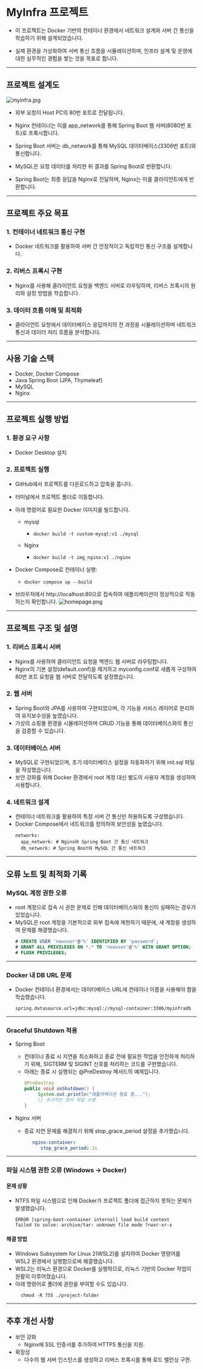 # MyInfra 프로젝트

- 이 프로젝트는 Docker 기반의 컨테이너 환경에서 네트워크 설계와 서버 간 통신을 학습하기 위해 설계되었습니다.

- 실제 환경을 가상화하여 서버 통신 흐름을 시뮬레이션하며, 인프라 설계 및 운영에 대한 실무적인 경험을 쌓는 것을 목표로 합니다.

<hr />



## 프로젝트 설계도
  ![myinfra.jpg](readme_img%2Fmyinfra.jpg)

- 외부 요청이 Host PC의 80번 포트로 전달됩니다.

- Nginx 컨테이너는 이를 app_network를 통해 Spring Boot 웹 서버(8080번 포트)로 프록시합니다.

- Spring Boot 서버는 db_network를 통해 MySQL 데이터베이스(3306번 포트)와 통신합니다.

- MySQL은 요청 데이터를 처리한 뒤 결과를 Spring Boot로 반환합니다.

- Spring Boot는 최종 응답을 Nginx로 전달하며, Nginx는 이를 클라이언트에게 반환합니다.


<hr />


## 프로젝트 주요 목표
### 1. 컨테이너 네트워크 통신 구현
  - Docker 네트워크를 활용하여 서버 간 안정적이고 독립적인 통신 구조를 설계합니다.

### 2. 리버스 프록시 구현
- Nginx를 사용해 클라이언트 요청을 백엔드 서버로 라우팅하며, 리버스 프록시의 원리와 설정 방법을 학습합니다.

### 3. 데이터 흐름 이해 및 최적화
- 클라이언트 요청에서 데이터베이스 응답까지의 전 과정을 시뮬레이션하며 네트워크 통신과 데이터 처리 흐름을 분석합니다.


<hr />


## 사용 기술 스택
- Docker, Docker Compose
- Java Spring Boot (JPA, Thymeleaf)
- MySQL 
- Nginx


<hr />


## 프로젝트 실행 방법
### 1. 환경 요구 사항
- Docker Desktop 설치


### 2. 프로젝트 실행
- GitHub에서 프로젝트를 다운로드하고 압축을 풉니다.
- 터미널에서 프로젝트 폴더로 이동합니다.
- 아래 명령어로 필요한 Docker 이미지를 빌드합니다.
  - mysql
    - ```shell
      docker build -t custom-mysql:v1 ./mysql
      ```

  - Nginx
    - ```shell
      docker build -t img_nginx:v1 ./nginx
      ```
- Docker Compose로 컨테이너 실행:
  - ```docker compose up --build```


-  브라우저에서 http://localhost:80으로 접속하여 애플리케이션이 정상적으로 작동하는지 확인합니다.
![homepage.png](readme_img%2Fhomepage.png)


<hr />

## 프로젝트 구조 및 설명
### 1. 리버스 프록시 서버
- Nginx를 사용하여 클라이언트 요청을 백엔드 웹 서버로 라우팅합니다. 
- Nginx의 기본 설정(default.conf)을 제거하고 myconfig.conf로 새롭게 구성하여 80번 포트 요청을 웹 서버로 전달하도록 설정했습니다.


### 2. 웹 서버
- Spring Boot와 JPA를 사용하여 구현되었으며, 각 기능을 서비스 레이어로 분리하여 유지보수성을 높였습니다. 
- 가상의 쇼핑몰 환경을 시뮬레이션하며 CRUD 기능을 통해 데이터베이스와의 통신을 검증할 수 있습니다.

### 3. 데이터베이스 서버
- MySQL로 구현되었으며, 초기 데이터베이스 설정을 자동화하기 위해 init.sql 파일을 작성했습니다.
- 보안 강화를 위해 Docker 환경에서 root 계정 대신 별도의 사용자 계정을 생성하여 사용합니다.


### 4. 네트워크 설계
- 컨테이너 네트워크를 활용하여 특정 서버 간 통신만 허용하도록 구성했습니다.
- Docker Compose에서 네트워크를 정의하여 보안성을 높였습니다.
  ```
  networks:
    app_network: # Nginx와 Spring Boot 간 통신 네트워크
    db_network: # Spring Boot와 MySQL 간 통신 네트워크
  ```

<hr />

## 오류 노트 및 최적화 기록
### MySQL 계정 권한 오류
- root 계정으로 접속 시 권한 문제로 인해 데이터베이스와의 통신이 실패하는 경우가 있었습니다.
- MySQL은 root 계정을 기본적으로 외부 접속에 제한하기 때문에, 새 계정을 생성하여 문제를 해결했습니다.
  ```sql
  # CREATE USER 'newuser'@'%' IDENTIFIED BY 'password';
  # GRANT ALL PRIVILEGES ON *.* TO 'newuser'@'%' WITH GRANT OPTION;
  # FLUSH PRIVILEGES;
  ```

<hr />

### Docker 내 DB URL 문제
- Docker 컨테이너 환경에서는 데이터베이스 URL에 컨테이너 이름을 사용해야 함을 학습했습니다.
  ```properties
  spring.datasource.url=jdbc:mysql://mysql-container:3306/myinfradb
  ```

<hr />  

### Graceful Shutdown 적용
- Spring Boot
    - 컨테이너 종료 시 지연을 최소화하고 종료 전에 필요한 작업을 안전하게 처리하기 위해, SIGTERM 및 SIGINT 신호를 처리하는 코드를 구현했습니다.
    - 아래는 종료 시 실행되는 @PreDestroy 메서드의 예제입니다.
       ```java
       @PreDestroy
       public void onShutdown() {
            System.out.println("애플리케이션 종료 중...");
            // 추가적인 정리 작업 수행
       }
      ```

- Nginx 서버
    - 종료 지연 문제를 해결하기 위해 stop_grace_period 설정을 추가했습니다.
      ```yaml
         nginx-container:
            stop_grace_period: 1s 
      ```

<hr />

### 파일 시스템 권한 오류 (Windows → Docker)

#### 문제 상황 
- NTFS 파일 시스템으로 인해 Docker가 프로젝트 폴더에 접근하지 못하는 문제가 발생했습니다.
  ```shell
  ERROR [spring-boot-container internal] load build context
  failed to solve: archive/tar: unknown file mode ?rwxr-xr-x
  ```

#### 해결 방법
- Windows Subsystem for Linux 2(WSL2)를 설치하여 Docker 명령어를 WSL2 환경에서 실행함으로써 해결했습니다. 
- WSL2는 리눅스 환경으로 Docker를 실행하므로, 리눅스 기반의 Docker 작업이 원활히 이루어졌습니다.
- 아래 명령어로 폴더에 권한을 부여할 수도 있습니다.
  ```shell
    chmod -R 755 ./project-folder
  ```

<hr />

## 추후 개선 사항
- 보안 강화
  - Nginx에 SSL 인증서를 추가하여 HTTPS 통신을 지원.
- 확장성
  - 다수의 웹 서버 인스턴스를 생성하고 리버스 프록시를 통해 로드 밸런싱 구현. 